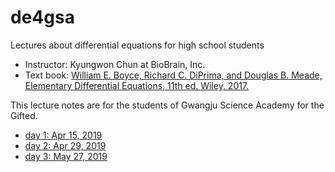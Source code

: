 # de4gsa
Lectures about differential equations for high school students

* Instructor: Kyungwon Chun at BioBrain, Inc.
* Text book: [William E. Boyce, Richard C. DiPrima, and Douglas B. Meade, Elementary Differential Equations, 11th ed. Wiley, 2017.](https://www.wiley.com/en-us/Elementary+Differential+Equations%2C+Enhanced+eText%2C+11th+Edition-p-9781119320630)

This lecture notes are for the students of Gwangju Science Academy for the
Gifted.

* [day 1: Apr 15, 2019](day01.nb)
* [day 2: Apr 29, 2019](day02.nb)
* [day 3: May 27, 2019](day03.nb)
